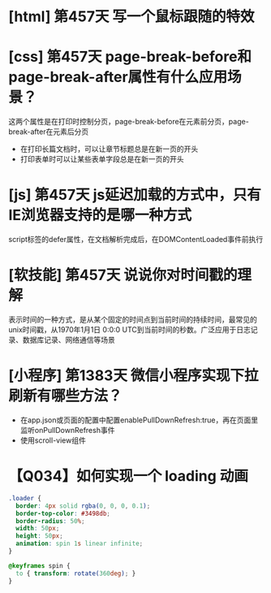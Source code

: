 # [html] 第457天 写一个鼠标跟随的特效

# [css] 第457天 page-break-before和page-break-after属性有什么应用场景？

这两个属性是在打印时控制分页，page-break-before在元素前分页，page-break-after在元素后分页
- 在打印长篇文档时，可以让章节标题总是在新一页的开头
- 打印表单时可以让某些表单字段总是在新一页的开头

# [js] 第457天 js延迟加载的方式中，只有IE浏览器支持的是哪一种方式

script标签的defer属性，在文档解析完成后，在DOMContentLoaded事件前执行

# [软技能] 第457天 说说你对时间戳的理解

表示时间的一种方式，是从某个固定的时间点到当前时间的持续时间，最常见的unix时间戳，从1970年1月1日 0:0:0 UTC到当前时间的秒数。广泛应用于日志记录、数据库记录、网络通信等场景

# [小程序] 第1383天 微信小程序实现下拉刷新有哪些方法？

- 在app.json或页面的配置中配置enablePullDownRefresh:true，再在页面里监听onPullDownRefresh事件
- 使用scroll-view组件

# 【Q034】如何实现一个 loading 动画

```css
.loader {
  border: 4px solid rgba(0, 0, 0, 0.1);
  border-top-color: #3498db;
  border-radius: 50%;
  width: 50px;
  height: 50px;
  animation: spin 1s linear infinite;
}

@keyframes spin {
  to { transform: rotate(360deg); }
}

```
